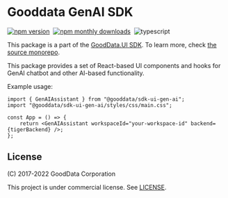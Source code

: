 # Gooddata GenAI SDK

[![npm version](https://img.shields.io/npm/v/@gooddata/sdk-ui-gen-ai)](https://www.npmjs.com/@gooddata/sdk-ui-gen-ai)&nbsp;
[![npm monthly downloads](https://img.shields.io/npm/dm/@gooddata/sdk-ui-gen-ai)](https://npmcharts.com/compare/@gooddata/sdk-ui-gen-ai?minimal=true)&nbsp;
![typescript](https://img.shields.io/badge/typescript-first-blue?logo=typescript)

This package is a part of the [GoodData.UI SDK](https://sdk.gooddata.com/gooddata-ui/docs/about_gooddataui.html).
To learn more, check [the source monorepo](https://github.com/gooddata/gooddata-ui-sdk).

This package provides a set of React-based UI components and hooks for GenAI chatbot and other AI-based functionality.

Example usage:

```tsx
import { GenAIAssistant } from "@gooddata/sdk-ui-gen-ai";
import "@gooddata/sdk-ui-gen-ai/styles/css/main.css";

const App = () => {
    return <GenAIAssistant workspaceId="your-workspace-id" backend={tigerBackend} />;
};
```

## License

(C) 2017-2022 GoodData Corporation

This project is under commercial license. See [LICENSE](https://github.com/gooddata/gooddata-ui-sdk/blob/master/libs/sdk-ui-all/LICENSE).
